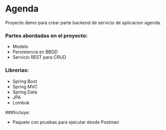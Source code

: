 # Agenda

Proyecto demo para crear parte backend de servicio de aplicacion agenda.

### Partes abordadas en el proyecto:

- Modelo
- Persistencia en BBDD
- Servicio REST para CRUD


### Librerias:

- Spring Boot
- Spring MVC
- Spring Data
- JPA
- Lombok


###Incluye:

- Paquete con pruebas para ejecutar desde Postman

